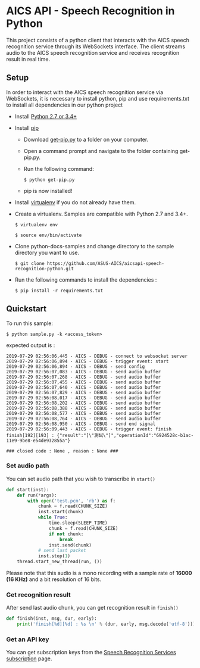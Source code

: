 # AICS API - Speech Recognition in Python
This project consists of a python client that interacts with the AICS speech recognition service through its WebSockets interface. The client streams audio to the AICS speech recognition service and receives recognition result in real time. 

## Setup

In order to interact with the AICS speech recognition service via WebSockets, it is necessary to install python, pip and use requirements.txt to install all dependencies in our python project

* Install [Python 2.7 or 3.4+](https://www.python.org/downloads/)

* Install [pip](https://pip.pypa.io/en/stable/)
    - Download [get-pip.py](https://bootstrap.pypa.io/get-pip.py) to a folder on your computer.
    - Open a command prompt and navigate to the folder containing get-pip.py.
    - Run the following command:
        
        `$ python get-pip.py`

    - pip is now installed!

* Install [virtualenv](https://virtualenv.pypa.io/) if you do not already have them.
* Create a virtualenv. Samples are compatible with Python 2.7 and 3.4+.

    `
    $ virtualenv env
    `

    `
    $ source env/bin/activate
    `

* Clone python-docs-samples and change directory to the sample directory you want to use.

    `
    $ git clone https://github.com/ASUS-AICS/aicsapi-speech-recognition-python.git
    `

* Run the following commands to install the dependencies :

    `
    $ pip install -r requirements.txt
    `

## Quickstart
To run this sample:

`
$ python sample.py -k <access_token>
`

expected output is :

```
2019-07-29 02:56:06,445 - AICS - DEBUG - connect to websocket server
2019-07-29 02:56:06,894 - AICS - DEBUG - trigger event: start
2019-07-29 02:56:06,894 - AICS - DEBUG - send config
2019-07-29 02:56:07,083 - AICS - DEBUG - send audio buffer
2019-07-29 02:56:07,268 - AICS - DEBUG - send audio buffer
2019-07-29 02:56:07,455 - AICS - DEBUG - send audio buffer
2019-07-29 02:56:07,640 - AICS - DEBUG - send audio buffer
2019-07-29 02:56:07,829 - AICS - DEBUG - send audio buffer
2019-07-29 02:56:08,017 - AICS - DEBUG - send audio buffer
2019-07-29 02:56:08,202 - AICS - DEBUG - send audio buffer
2019-07-29 02:56:08,388 - AICS - DEBUG - send audio buffer
2019-07-29 02:56:08,577 - AICS - DEBUG - send audio buffer
2019-07-29 02:56:08,764 - AICS - DEBUG - send audio buffer
2019-07-29 02:56:08,950 - AICS - DEBUG - send end signal
2019-07-29 02:56:09,443 - AICS - DEBUG - trigger event: finish
finish[192][193] : {"result":"[\"測試\"]","operationId":"6924528c-b1ac-11e9-9be8-e54de932855a"}

### closed code : None , reason : None ###
```

### Set audio path
You can set audio path that you wish to transcribe in `start()`

```python
def start(inst):
    def run(*args):
        with open('test.pcm', 'rb') as f:
            chunk = f.read(CHUNK_SIZE)
            inst.start(chunk)
            while True:
                time.sleep(SLEEP_TIME)
                chunk = f.read(CHUNK_SIZE)
                if not chunk:
                    break
                inst.send(chunk)
            # send last packet
            inst.stop(1)
    thread.start_new_thread(run, ())
```
Please note that this audio is a mono recording with a sample rate of **16000 (16 KHz)** and a bit resolution of 16 bits.

### Get recognition result
After send last audio chunk, you can get recognition result in `finish()` 

```python
def finish(inst, msg, dur, early):
    print('finish[%d][%d] : %s \n' % (dur, early, msg.decode('utf-8')))
```

### Get an API key
You can get subscription keys from the [Speech Recognition Services subscription](https://aicsapi.asus.com/) page.